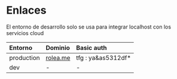 # Enlaces

El entorno de desarrollo solo se usa para integrar localhost con los servicios cloud

| Entorno| Dominio | Basic auth
| :------------- |:------------- |:-------------
| production| [rolea.me](https://rolea.me)| tfg : ya&as5312df*
| dev | - | - 
